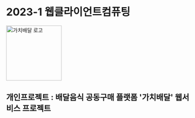 # 2023-1 웹클라이언트컴퓨팅
<img width="150" alt="가치배달 로고" src="https://github.com/ijnim/Projects/assets/86222332/67efc900-5fd8-42be-90db-2f8459bcaca7">

## 개인프로젝트 : 배달음식 공동구매 플랫폼 '가치배달' 웹서비스 프로젝트
